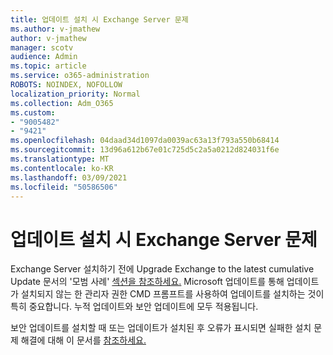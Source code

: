 ```yaml
---
title: 업데이트 설치 시 Exchange Server 문제
ms.author: v-jmathew
author: v-jmathew
manager: scotv
audience: Admin
ms.topic: article
ms.service: o365-administration
ROBOTS: NOINDEX, NOFOLLOW
localization_priority: Normal
ms.collection: Adm_O365
ms.custom:
- "9005482"
- "9421"
ms.openlocfilehash: 04daad34d1097da0039ac63a13f793a550b68414
ms.sourcegitcommit: 13d96a612b67e01c725d5c2a5a0212d824031f6e
ms.translationtype: MT
ms.contentlocale: ko-KR
ms.lasthandoff: 03/09/2021
ms.locfileid: "50586506"
---
```

# <a name="issues-when-installing-exchange-server-updates"></a>업데이트 설치 시 Exchange Server 문제

Exchange Server 설치하기 전에 Upgrade Exchange to the latest cumulative Update 문서의 '모범 사례' [섹션을 참조하세요.](https://docs.microsoft.com/Exchange/plan-and-deploy/install-cumulative-updates) Microsoft 업데이트를 통해 업데이트가 설치되지 않는 한 관리자 권한 CMD 프롬프트를 사용하여 업데이트를 설치하는 것이 특히 중요합니다. 누적 업데이트와 보안 업데이트에 모두 적용됩니다.

보안 업데이트를 설치할 때 또는 업데이트가 설치된 후 오류가 표시되면 실패한 설치 문제 해결에 대해 이 문서를 [참조하세요.](https://aka.ms/exupdatefaq)

